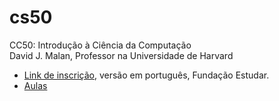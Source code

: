 # cs50
CC50: Introdução à Ciência da Computação<br>
David J. Malan, Professor na Universidade de Harvard

- [Link de inscrição](https://www.estudarfora.org.br/cursos/cc50/), versão em português, Fundação Estudar.
- [Aulas](https://ead.napratica.org.br/enrollments/8295629/courses/84414/course_contents/2128095)

